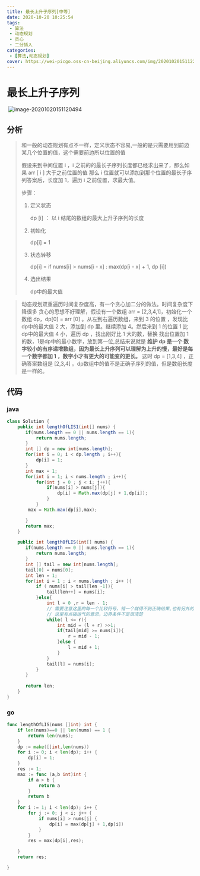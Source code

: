 ```yaml
---
title: 最长上升子序列[中等]
date: 2020-10-20 10:25:54
tags: 
 - 算法
 - 动态规划
 - 贪心
 - 二分插入
categories: 
 - [算法,动态规划]
cover: https://wei-picgo.oss-cn-beijing.aliyuncs.com/img/20201020151122.png
---
```


# 最长上升子序列

​	![image-20201020151120494](https://wei-picgo.oss-cn-beijing.aliyuncs.com/img/20201020151122.png)

## 分析

> 和一般的动态规划有点不一样，定义状态不容易,一般的是只需要用到前边某几个位置的值，这个需要前边所以位置的值
>
> 假设来到中间位置 i ，i 之前的的最长子序列长度都已经求出来了，那么如果 arr [ i ] 大于之前位置的值 那么 i 位置就可以添加到那个位置的最长子序列答案后，长度加 1，遍历 i 之前位置，求最大值。
>
> 步骤：
>
> 1. 定义状态
>
>    dp [i] ： 以 i 结尾的数组的最大上升子序列的长度
>
> 2. 初始化
>
>    dp[i] = 1
>
> 3. 状态转移
>
>    dp[i] = if nums[i] > nums[i - x] : max(dp[i - x] + 1, dp [i])
>
> 4. 选出结果
>
>    dp中的最大值

> 动态规划双重遍历时间复杂度高，有一个贪心加二分的做法。时间复杂度下降很多
> 贪心的思想不好理解，假设有一个数组 arr = [2,3,4,1]，初始化一个数组 dp，dp[0] = arr [0] 。从左到右遍历数组，来到 3 的位置 ，发现比 dp中的最大值 2 大，添加到 dp 里。继续添加 4。然后来到 1 的位置 1 比 dp中的最大值 4 小，遍历 dp ，找出刚好比 1 大的数，替换 找出位置加 1 的数，1是dp中的最小数字，放到第一位,总结来说就是 **维护 dp 是一个 数字较小的有序递增数组，因为最长上升序列可以理解为上升的慢，最好是每一个数字都加 1 ，数字小才有更大的可能变的更长。**
> 这时 dp = [1,3,4] ，正确答案数组是 [2,3,4] 。dp数组中的值不是正确子序列的值，但是数组长度是一样的。

## 代码

### java

```java
class Solution {
    public int lengthOfLIS1(int[] nums) {
       if(nums.length == 0 || nums.length == 1){
           return nums.length;
       } 
       int [] dp = new int[nums.length];
       for(int i = 0; i < dp.length ; i++){
           dp[i] = 1;
       }
       int max = 1;
       for(int i = 1; i < nums.length ; i++){
           for(int j = 0 ; j < i; j++){
               if(nums[i] > nums[j]){
                   dp[i] = Math.max(dp[j] + 1,dp[i]);
               }
           }
        max = Math.max(dp[i],max);

       }
       return max;
    }

    public int lengthOfLIS(int[] nums) {
       if(nums.length == 0 || nums.length == 1){
           return nums.length;
       } 
       int [] tail = new int[nums.length];
       tail[0] = nums[0];
       int len = 1;
       for(int i = 1 ; i < nums.length ; i++ ){
           if ( nums[i] > tail[len -1]){
               tail[len++] = nums[i];
           }else{
               int l = 0 ,r = len - 1;
               // 需要注意这里的每一个比较符号，错一个就得不到正确结果,也有另外的写法，符合可能需要全部改变。
               // 这里有点碰运气的意思，边界条件不是很清楚 
               while( l <= r){
                   int mid = (l + r) >>1;
                   if(tail[mid] >= nums[i]){
                       r = mid - 1;
                   }else {
                       l = mid + 1;
                   }
               }
               tail[l] = nums[i];
           }
       }
      
       return len;
    }
}
```

### go

```go
func lengthOfLIS(nums []int) int {
	if len(nums)==0 || len(nums) == 1 {
		return len(nums);
	}
	dp := make([]int,len(nums))
	for i := 0; i < len(dp); i++ {
		dp[i] = 1;
	}
	res := 1;
	max := func (a,b int)int {
		if a > b {
			return a
		}
		return b
	}
	for i := 1; i < len(dp); i++ {
		for j := 0; j < i; j++ {
			if nums[i] > nums[j] {
				dp[i] = max(dp[j] + 1,dp[i])
			}
		}
		res = max(dp[i],res);

	}
	return res;

}
```